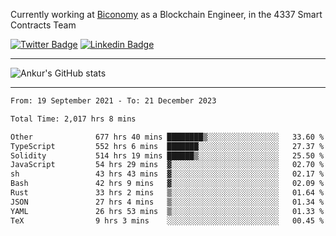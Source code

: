 Currently working at [Biconomy](https://biconomy.io/) as a Blockchain Engineer, in the 4337 Smart Contracts Team

 [![Twitter Badge](https://img.shields.io/badge/-@ankurdubey521-1ca0f1?style=flat-square&labelColor=1ca0f1&logo=twitter&logoColor=white&link=https://twitter.com/ankurdubey521)](https://twitter.com/ankurdubey521) [![Linkedin Badge](https://img.shields.io/badge/-ankurdubey521-blue?style=flat-square&logo=Linkedin&logoColor=white&link=https://www.linkedin.com/in/ankurdubey521/)](https://www.linkedin.com/in/ankurdubey521/)

<hr/>

![Ankur's GitHub stats](https://github-readme-stats.vercel.app/api?username=ankurdubey521&count_private=true&theme=radical)

<hr/>

<!--START_SECTION:waka-->

```txt
From: 19 September 2021 - To: 21 December 2023

Total Time: 2,017 hrs 8 mins

Other              677 hrs 40 mins ████████▒░░░░░░░░░░░░░░░░   33.60 %
TypeScript         552 hrs 6 mins  ███████░░░░░░░░░░░░░░░░░░   27.37 %
Solidity           514 hrs 19 mins ██████▒░░░░░░░░░░░░░░░░░░   25.50 %
JavaScript         54 hrs 29 mins  ▓░░░░░░░░░░░░░░░░░░░░░░░░   02.70 %
sh                 43 hrs 43 mins  ▓░░░░░░░░░░░░░░░░░░░░░░░░   02.17 %
Bash               42 hrs 9 mins   ▓░░░░░░░░░░░░░░░░░░░░░░░░   02.09 %
Rust               33 hrs 2 mins   ▒░░░░░░░░░░░░░░░░░░░░░░░░   01.64 %
JSON               27 hrs 4 mins   ▒░░░░░░░░░░░░░░░░░░░░░░░░   01.34 %
YAML               26 hrs 53 mins  ▒░░░░░░░░░░░░░░░░░░░░░░░░   01.33 %
TeX                9 hrs 3 mins    ░░░░░░░░░░░░░░░░░░░░░░░░░   00.45 %
```

<!--END_SECTION:waka-->
